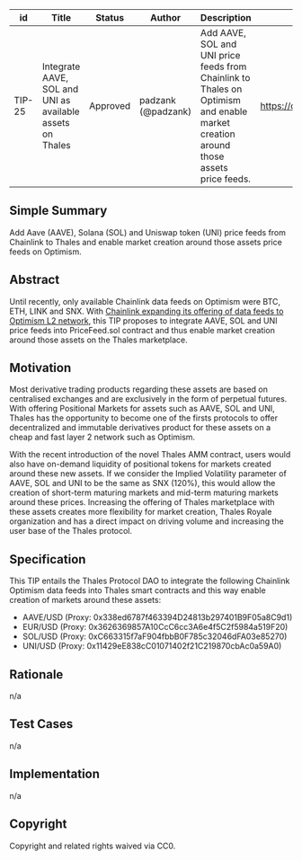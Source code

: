 | id | Title | Status | Author | Description | Discussions to | Created |
| ----------- | ----------- | ----------- | ----------- | ----------- | ----------- | ----------- |
| TIP-25 | Integrate AAVE, SOL and UNI as available assets on Thales | Approved | padzank (@padzank)| Add AAVE, SOL and UNI price feeds from Chainlink to Thales on Optimism and enable market creation around those assets price feeds. | https://discord.gg/rPpPcMXSeU | 2022-01-31
 
## Simple Summary
 
Add Aave (AAVE), Solana (SOL) and Uniswap token (UNI) price feeds from Chainlink to Thales and enable market creation around those assets price feeds on Optimism.
 
## Abstract
 
Until recently, only available Chainlink data feeds on Optimism were BTC, ETH, LINK and SNX. With [Chainlink expanding its offering of data feeds to Optimism L2 network](https://docs.chain.link/docs/optimism-price-feeds/), this TIP proposes to integrate AAVE, SOL and UNI price feeds into PriceFeed.sol contract and thus enable market creation around those assets on the Thales marketplace.
 
## Motivation
 
Most derivative trading products regarding these assets are based on centralised exchanges and are exclusively in the form of perpetual futures. With offering Positional Markets for assets such as AAVE, SOL and UNI, Thales has the opportunity to become one of the firsts protocols to offer decentralized and immutable derivatives product for these assets on a cheap and fast layer 2 network such as Optimism.
 
With the recent introduction of the novel Thales AMM contract, users would also have on-demand liquidity of positional tokens for markets created around these new assets. If we consider the Implied Volatility parameter of AAVE, SOL and UNI to be the same as SNX (120%), this would allow the creation of short-term maturing markets and mid-term maturing markets around these prices. Increasing the offering of Thales marketplace with these assets creates more flexibility for market creation, Thales Royale organization and has a direct impact on driving volume and increasing the user base of the Thales protocol.
 
## Specification
 
This TIP entails the Thales Protocol DAO to integrate the following Chainlink Optimism data feeds into Thales smart contracts and this way enable creation of markets around these assets:
 
 - AAVE/USD (Proxy: 0x338ed6787f463394D24813b297401B9F05a8C9d1)
 - EUR/USD (Proxy: 0x3626369857A10CcC6cc3A6e4f5C2f5984a519F20)
 - SOL/USD (Proxy: 0xC663315f7aF904fbbB0F785c32046dFA03e85270)
 - UNI/USD (Proxy: 0x11429eE838cC01071402f21C219870cbAc0a59A0)
 
## Rationale
 
n/a
 
## Test Cases
 
n/a
 
## Implementation
 
n/a
 
## Copyright
 
Copyright and related rights waived via CC0.
